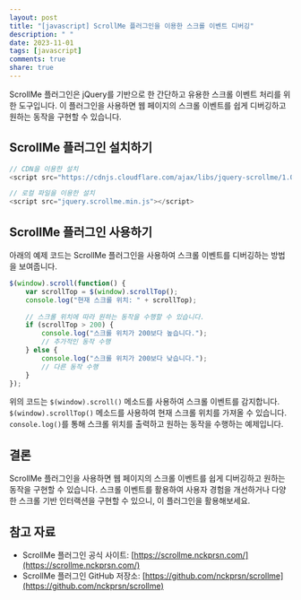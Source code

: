 ```yaml
---
layout: post
title: "[javascript] ScrollMe 플러그인을 이용한 스크롤 이벤트 디버깅"
description: " "
date: 2023-11-01
tags: [javascript]
comments: true
share: true
---
```


ScrollMe 플러그인은 jQuery를 기반으로 한 간단하고 유용한 스크롤 이벤트 처리를 위한 도구입니다. 이 플러그인을 사용하면 웹 페이지의 스크롤 이벤트를 쉽게 디버깅하고 원하는 동작을 구현할 수 있습니다.

## ScrollMe 플러그인 설치하기
```javascript
// CDN을 이용한 설치
<script src="https://cdnjs.cloudflare.com/ajax/libs/jquery-scrollme/1.0.0/jquery.scrollme.min.js"></script>

// 로컬 파일을 이용한 설치
<script src="jquery.scrollme.min.js"></script>
```

## ScrollMe 플러그인 사용하기
아래의 예제 코드는 ScrollMe 플러그인을 사용하여 스크롤 이벤트를 디버깅하는 방법을 보여줍니다.

```javascript
$(window).scroll(function() {
    var scrollTop = $(window).scrollTop();
    console.log("현재 스크롤 위치: " + scrollTop);
    
    // 스크롤 위치에 따라 원하는 동작을 수행할 수 있습니다.
    if (scrollTop > 200) {
        console.log("스크롤 위치가 200보다 높습니다.");
        // 추가적인 동작 수행
    } else {
        console.log("스크롤 위치가 200보다 낮습니다.");
        // 다른 동작 수행
    }
});
```

위의 코드는 `$(window).scroll()` 메소드를 사용하여 스크롤 이벤트를 감지합니다. `$(window).scrollTop()` 메소드를 사용하여 현재 스크롤 위치를 가져올 수 있습니다. `console.log()`를 통해 스크롤 위치를 출력하고 원하는 동작을 수행하는 예제입니다.

## 결론
ScrollMe 플러그인을 사용하면 웹 페이지의 스크롤 이벤트를 쉽게 디버깅하고 원하는 동작을 구현할 수 있습니다. 스크롤 이벤트를 활용하여 사용자 경험을 개선하거나 다양한 스크롤 기반 인터랙션을 구현할 수 있으니, 이 플러그인을 활용해보세요.

## 참고 자료
- ScrollMe 플러그인 공식 사이트: [https://scrollme.nckprsn.com/](https://scrollme.nckprsn.com/)
- ScrollMe 플러그인 GitHub 저장소: [https://github.com/nckprsn/scrollme](https://github.com/nckprsn/scrollme)